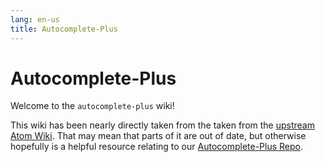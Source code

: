 ```yaml
---
lang: en-us
title: Autocomplete-Plus
---
```


# Autocomplete-Plus 

Welcome to the `autocomplete-plus` wiki!

This wiki has been nearly directly taken from the taken from the [upstream Atom Wiki](https://github.com/atom/autocomplete-plus/wiki). That may mean that parts of it are out of date, but otherwise hopefully is a helpful resource relating to our [Autocomplete-Plus Repo](https://github.com/pulsar-edit/autocomplete-plus).
